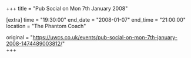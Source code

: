 +++
title = "Pub Social on Mon 7th January 2008"

[extra]
time = "19:30:00"
end_date = "2008-01-07"
end_time = "21:00:00"
location = "The Phantom Coach"

original = "https://uwcs.co.uk/events/pub-social-on-mon-7th-january-2008-1474489003812/"    
+++



